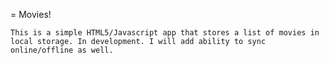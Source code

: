 = Movies!
	
	This is a simple HTML5/Javascript app that stores a list of movies in local storage. In development. I will add ability to sync online/offline as well.